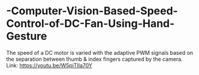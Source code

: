 # -Computer-Vision-Based-Speed-Control-of-DC-Fan-Using-Hand-Gesture
The speed of a DC motor is varied with the adaptive PWM signals based on the separation between thumb &amp; index fingers captured by the camera. Link: https://youtu.be/W5piTIla70Y
